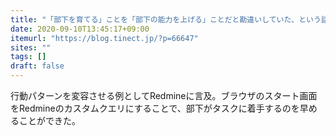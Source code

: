 ```yaml
---
title: "「部下を育てる」ことを「部下の能力を上げる」ことだと勘違いしていた、という話"
date: 2020-09-10T13:45:17+09:00
itemurl: "https://blog.tinect.jp/?p=66647"
sites: ""
tags: []
draft: false
---
```


行動パターンを変容させる例としてRedmineに言及。ブラウザのスタート画面をRedmineのカスタムクエリにすることで、部下がタスクに着手するのを早めることができた。
